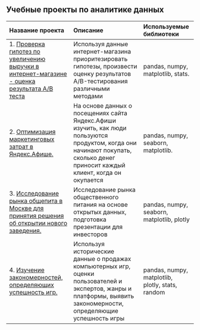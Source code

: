 ## Учебные проекты по аналитике данных


| Название проекта | Описание | Используемые библиотеки | 
| :---------------------- | :---------------------- | :---------------------- |
|1. [Проверка гипотез по увеличению выручки в интернет-магазине - оценка результата А/В теста](https://github.com/StepanKuchin/MyProjects/tree/main/myprojects/Evaluation%20of%20the%20results%20of%20the%20AB%20test) | Используя данные интернет-магазина приоритезировать гипотезы, произвести оценку результатов A/B-тестирования различными методами| pandas, numpy, matplotlib, stats.|
|2. [Оптимизация маркетинговых затрат в Яндекс.Афише.](https://github.com/StepanKuchin/MyProjects/tree/main/myprojects/Optimization%20of%20marketing%20costs)| На основе данных о посещениях сайта Яндекс.Афиши изучить, как люди пользуются продуктом, когда они начинают покупать, сколько денег приносит каждый клиент, когда он окупается| pandas, numpy, seaborn, matplotlib.|
|3. [Исследование рынка общепита в Москве для принятия решения об открытии нового заведения.](https://github.com/StepanKuchin/MyProjects/tree/main/myprojects/research_market_catering) | Исследование рынка общественного питания на основе открытых данных, подготовка презентации для инвесторов | pandas, numpy, seaborn, matplotlib, plotly |
|4. [Изучение закономерностей, определяющих успешность игр.](https://github.com/StepanKuchin/MyProjects/tree/main/myprojects/patterns%20of%20success%20games) | Используя исторические данные о продажах компьютерных игр, оценки пользователей и экспертов, жанры и платформы, выявить закономерности, определяющие успешность игры | pandas, numpy, matplotlib, plotly, stats, random |
